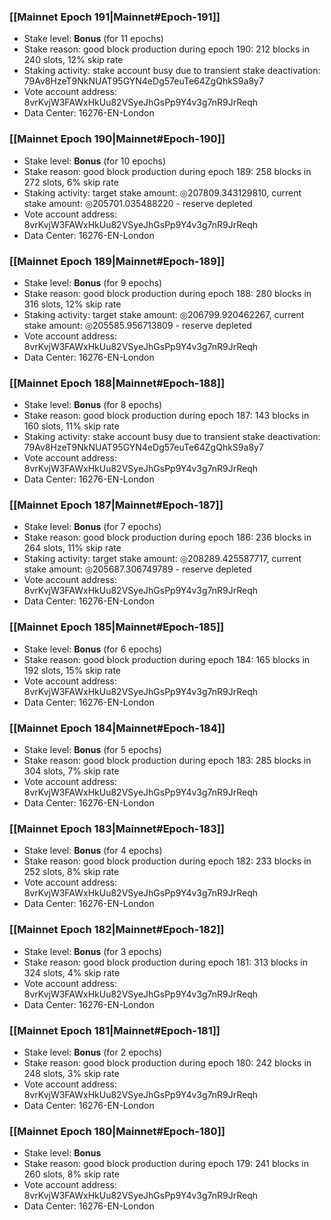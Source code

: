 ### [[Mainnet Epoch 191|Mainnet#Epoch-191]]
* Stake level: **Bonus** (for 11 epochs)
* Stake reason: good block production during epoch 190: 212 blocks in 240 slots, 12% skip rate
* Staking activity: stake account busy due to transient stake deactivation: 79Av8HzeT9NkNUAT95GYN4eDg57euTe64ZgQhkS9a8y7
* Vote account address: 8vrKvjW3FAWxHkUu82VSyeJhGsPp9Y4v3g7nR9JrReqh
* Data Center: 16276-EN-London
### [[Mainnet Epoch 190|Mainnet#Epoch-190]]
* Stake level: **Bonus** (for 10 epochs)
* Stake reason: good block production during epoch 189: 258 blocks in 272 slots, 6% skip rate
* Staking activity: target stake amount: ◎207809.343129810, current stake amount: ◎205701.035488220 - reserve depleted
* Vote account address: 8vrKvjW3FAWxHkUu82VSyeJhGsPp9Y4v3g7nR9JrReqh
* Data Center: 16276-EN-London
### [[Mainnet Epoch 189|Mainnet#Epoch-189]]
* Stake level: **Bonus** (for 9 epochs)
* Stake reason: good block production during epoch 188: 280 blocks in 316 slots, 12% skip rate
* Staking activity: target stake amount: ◎206799.920462267, current stake amount: ◎205585.956713809 - reserve depleted
* Vote account address: 8vrKvjW3FAWxHkUu82VSyeJhGsPp9Y4v3g7nR9JrReqh
* Data Center: 16276-EN-London
### [[Mainnet Epoch 188|Mainnet#Epoch-188]]
* Stake level: **Bonus** (for 8 epochs)
* Stake reason: good block production during epoch 187: 143 blocks in 160 slots, 11% skip rate
* Staking activity: stake account busy due to transient stake deactivation: 79Av8HzeT9NkNUAT95GYN4eDg57euTe64ZgQhkS9a8y7
* Vote account address: 8vrKvjW3FAWxHkUu82VSyeJhGsPp9Y4v3g7nR9JrReqh
* Data Center: 16276-EN-London
### [[Mainnet Epoch 187|Mainnet#Epoch-187]]
* Stake level: **Bonus** (for 7 epochs)
* Stake reason: good block production during epoch 186: 236 blocks in 264 slots, 11% skip rate
* Staking activity: target stake amount: ◎208289.425587717, current stake amount: ◎205687.306749789 - reserve depleted
* Vote account address: 8vrKvjW3FAWxHkUu82VSyeJhGsPp9Y4v3g7nR9JrReqh
* Data Center: 16276-EN-London
### [[Mainnet Epoch 185|Mainnet#Epoch-185]]
* Stake level: **Bonus** (for 6 epochs)
* Stake reason: good block production during epoch 184: 165 blocks in 192 slots, 15% skip rate
* Vote account address: 8vrKvjW3FAWxHkUu82VSyeJhGsPp9Y4v3g7nR9JrReqh
* Data Center: 16276-EN-London
### [[Mainnet Epoch 184|Mainnet#Epoch-184]]
* Stake level: **Bonus** (for 5 epochs)
* Stake reason: good block production during epoch 183: 285 blocks in 304 slots, 7% skip rate
* Vote account address: 8vrKvjW3FAWxHkUu82VSyeJhGsPp9Y4v3g7nR9JrReqh
* Data Center: 16276-EN-London
### [[Mainnet Epoch 183|Mainnet#Epoch-183]]
* Stake level: **Bonus** (for 4 epochs)
* Stake reason: good block production during epoch 182: 233 blocks in 252 slots, 8% skip rate
* Vote account address: 8vrKvjW3FAWxHkUu82VSyeJhGsPp9Y4v3g7nR9JrReqh
* Data Center: 16276-EN-London
### [[Mainnet Epoch 182|Mainnet#Epoch-182]]
* Stake level: **Bonus** (for 3 epochs)
* Stake reason: good block production during epoch 181: 313 blocks in 324 slots, 4% skip rate
* Vote account address: 8vrKvjW3FAWxHkUu82VSyeJhGsPp9Y4v3g7nR9JrReqh
* Data Center: 16276-EN-London
### [[Mainnet Epoch 181|Mainnet#Epoch-181]]
* Stake level: **Bonus** (for 2 epochs)
* Stake reason: good block production during epoch 180: 242 blocks in 248 slots, 3% skip rate
* Vote account address: 8vrKvjW3FAWxHkUu82VSyeJhGsPp9Y4v3g7nR9JrReqh
* Data Center: 16276-EN-London
### [[Mainnet Epoch 180|Mainnet#Epoch-180]]
* Stake level: **Bonus**
* Stake reason: good block production during epoch 179: 241 blocks in 260 slots, 8% skip rate
* Vote account address: 8vrKvjW3FAWxHkUu82VSyeJhGsPp9Y4v3g7nR9JrReqh
* Data Center: 16276-EN-London